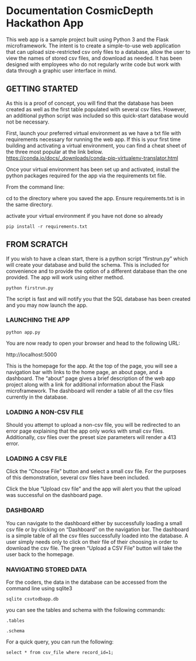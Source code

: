 # Documentation CosmicDepth Hackathon App

This web app is a sample project built using Python 3 and the Flask microframework. The intent is to create a simple-to-use web application that can upload size-restricted csv only files to a database, allow the user to view the names of stored csv files, and download as needed. It has been designed with employees who do not regularly write code but work with data through a graphic user interface in mind. 

## GETTING STARTED

As this is a proof of concept, you will find that the database has been created as well as the first table populated with several csv files. However, an additional python script was included so this quick-start database would not be necessary.

First, launch your preferred virtual environment as we have a txt file with requirements necessary for running the web app. If this is your first time building and activating a virtual environment, you can find a cheat sheet of the three most popular at the link below. https://conda.io/docs/_downloads/conda-pip-virtualenv-translator.html

Once your virtual environment has been set up and activated, install the python packages required for the app via the requirements txt file. 

From the command line:

cd to the directory where you saved the app. Ensure requirements.txt is in the same directory.

activate your virtual environment if you have not done so already

`pip install -r requirements.txt`

## FROM SCRATCH

If you wish to have a clean start, there is a python script “firstrun.py” which will create your database and build the schema. This is included for convenience and to provide the option of a different database than the one provided. The app will work using either method. 

`python firstrun.py`

The script is fast and will notify you that the SQL database has been created and you may now launch the app.

### LAUNCHING THE APP

`python app.py`

You are now ready to open your browser and head to the following URL:

http://localhost:5000

This is the homepage for the app. At the top of the page, you will see a navigation bar with links to the home page, an about page, and a dashboard. The “about” page gives a brief description of the web app project along with a link for additional information about the Flask microframework. The dashboard will render a table of all the csv files currently in the database.

### LOADING A NON-CSV FILE

Should you attempt to upload a non-csv file, you will be redirected to an error page explaining that the app only works with small csv files. Additionally, csv files over the preset size parameters will render a 413 error. 

### LOADING A CSV FILE

Click the “Choose File” button and select a small csv file. For the purposes of this demonstration, several csv files have been included.

Click the blue “Upload csv file” and the app will alert you that the upload was successful on the dashboard page.

### DASHBOARD

You can navigate to the dashboard either by successfully loading a small csv file or by clicking on “Dashboard” on the navigation bar. The dashboard is a simple table of all the csv files successfully loaded into the database. A user simply needs only to click on their file of their choosing in order to download the csv file. The green “Upload a CSV File” button will take the user back to the homepage.

### NAVIGATING STORED DATA

For the coders, the data in the database can be accessed from the command line using sqlite3

`sqlite csvtodbapp.db`

you can see the tables and schema with the following commands:

`.tables`

`.schema`

For a quick query, you can run the following:

`select * from csv_file where record_id=1;`

